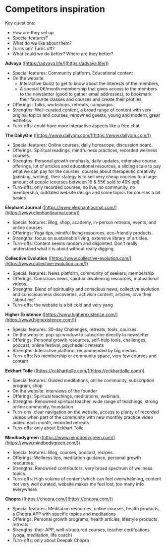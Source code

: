 # Competitors inspiration

Key questions:

- How are they set up
- Special features?
- What do we like about them?
- Turns on? Turns off?
- What could we do better? Where are they better?

**Advaya** ([https://advaya.life/](https://advaya.life/))

- Special features: Community platform, Educational content
- On the website:
    - Interactive Quizz to get to know about the interests of the members,
    - A special 0€/month membership that gives access to the members to the newsletter (good to gather email addresses), to bookmark their favourite classes and courses and create their profiles
- Offerings: Talks, workshops, retreats, campaigns.
- Strengths: Well-curated content, a broad range of content with very original topics and courses, renowned guests, young and modern, great esthetics
- Turn-offs: could have more interactive aspects like a free chat

**The DailyOm** ([https://www.dailyom.com/](https://www.dailyom.com/))

- Special features: Online courses, daily horoscope, discussion board.
- Offerings: Spiritual readings, mindfulness practices, recorded wellness courses.
- Strengths: Personal growth emphasis, daily updates, extensive course offerings, lot of articles and educational resources, a sliding scale to pay what we can pay for the courses, courses about therapeutic creativity (painting, writing), their stategy is to sell very cheap courses to a large amount of people (courses between 19 & 55€ sold to 40K ppl)
- Turn-offs: only recorded courses, no live, no community, no membership, outdated website design and some topics for courses a bit basics

**Elephant Journal** ([https://www.elephantjournal.com/](https://www.elephantjournal.com/))

- Special features: Blog, shop, academy, in-person retreats, events, and online courses
- Offerings: Yoga tips, mindful living resources, eco-friendly products.
- Strengths: focus on sustainable living, extensive library of articles.
- Turn-offs: Content seems random and disjointed. Don’t really understand what it is about without really digging

**Collective Evolution** ([https://www.collective-evolution.com/](https://www.collective-evolution.com/))

- Special features: News platform, community of seekers, membership
- Offerings: Conscious news, spiritual awakening resources, motivational videos.
- Strengths: Blend of spirituality and conscious news, collective evolution and consciousness discoveries, activism content, articles, love their “about me”
- Turn-offs: the website is a bit cold and very yang

**Higher Existence** ([https://www.higherexistence.com/](https://www.highexistence.com/))

- Special features: 30-day Challenges, retreats, tools, courses.
- On the website: pop-up window to subscribe directly to newsletter
- Offerings: Personal growth resources, self-help tools, challenges, podcast, online festival, psychedelic retreats
- Strengths: Interactive platform, recommended by big medias
- Turn-offs: No membership or community space, very few courses and content

**Eckhart Tolle** ([https://eckharttolle.com/](https://eckharttolle.com/))

- Special features: Guided meditations, online community, subscription program, shop
- On the website: interviews of the founder
- Offerings: Spiritual teachings, meditations, webinars.
- Strengths: Renowned spiritual teacher, wide range of teachings, strong online community, foundation
- Turn-ons: clear navigation on the website, access to plenty of recorded videos when part of the community with new monthly practice video added each month, recorded retreats
- Turn-offs: only about Eckhart Tolle

**Mindbodygreen** ([https://www.mindbodygreen.com/](https://www.mindbodygreen.com/))

- Special features: Blog, courses, podcast, recipes.
- Offerings: Wellness tips, meditation guidance, personal growth resources.
- Strengths: Renowned contributors, very broad spectrum of wellness topics.
- Turn-offs: High volume of content which can feel overwhelming, content not very well curated, website makes me feel lost, too many info everywhere

**Chopra** ([https://chopra.com/](https://chopra.com/))

- Special features: Meditation resources, online courses, health products, a Chopra APP with specific topics and meditations
- Offerings: Personal growth programs, health articles, lifestyle products, retreats
- Strengths: their APP, well-structured courses, teacher certifcations (yoga, meditation, life coach)
- Turn-offs: only about Deepak Chopra